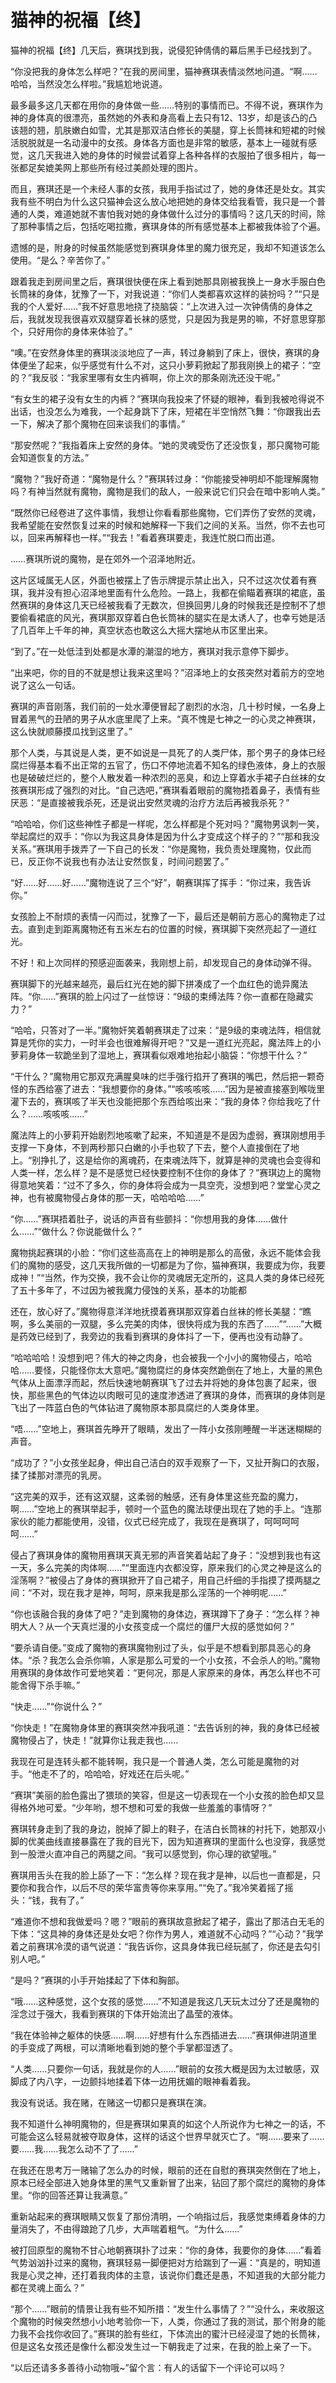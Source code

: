 # 猫神的祝福【终】

猫神的祝福【终】几天后，赛琪找到我，说侵犯钟倩倩的幕后黑手已经找到了。

“你没把我的身体怎么样吧？”在我的房间里，猫神赛琪表情淡然地问道。“啊……哈哈，当然没怎么样啦。”我尴尬地说道。

最多最多这几天都在用你的身体做一些……特别的事情而已。不得不说，赛琪作为神的身体真的很漂亮，虽然她的外表和身高看上去只有12、13岁，却是该凸的凸该翘的翘，肌肤嫩白如雪，尤其是那双洁白修长的美腿，穿上长筒袜和短裙的时候活脱脱就是一名动漫中的女孩。身体各方面也是非常的敏感，基本上一碰就有感觉，这几天我进入她的身体的时候尝试着穿上各种各样的衣服拍了很多相片，每一张都足矣媲美网上那些所有经过美颜处理的图片。

而且，赛琪还是一个未经人事的女孩，我用手指试过了，她的身体还是处女。其实我有些不明白为什么这只猫神会这么放心地把她的身体交给我看管，我只是一个普通的人类，难道她就不害怕我对她的身体做什么过分的事情吗？这几天的时间，除了那种事情之后，包括吃喝拉撒，赛琪身体的所有感觉基本上都被我体验了个遍。

遗憾的是，附身的时候虽然能感觉到赛琪身体里的魔力很充足，我却不知道该怎么使用。“是么？辛苦你了。”

跟着我走到房间里之后，赛琪很快便在床上看到她那具刚被我换上一身水手服白色长筒袜的身体，犹豫了一下，对我说道：“你们人类都喜欢这样的装扮吗？”“只是我的个人爱好……”我不好意思地挠了挠脑袋：“上次进入过一次钟倩倩的身体之后，我就发现我很喜欢双腿穿着长袜的感觉，只是因为我是男的嘛，不好意思穿那个，只好用你的身体来体验了。”

“噢。”在安然身体里的赛琪淡淡地应了一声，转过身躺到了床上，很快，赛琪的身体便坐了起来，似乎感觉有什么不对，这只小萝莉掀起了那我刚换上的裙子：“空的？”我反驳：“我家里哪有女生内裤啊，你上次的那条刚洗还没干呢。”

“有女生的裙子没有女生的内裤？”赛琪向我投来了怀疑的眼神，看到我被呛得说不出话，也没怎么为难我，一个起身跳下了床，短裙在半空悄然飞舞：“你跟我出去一下，解决了那个魔物在回来谈我们的事情。”

“那安然呢？”我指着床上安然的身体。“她的灵魂受伤了还没恢复，那只魔物可能会知道恢复的方法。”

“魔物？”我好奇道：“魔物是什么？”赛琪转过身：“你能接受神明却不能理解魔物吗？有神当然就有魔物，魔物是我们的敌人，一般来说它们只会在暗中影响人类。”

“既然你已经卷进了这件事情，我想让你看看那些魔物，它们弄伤了安然的灵魂，我希望能在安然恢复过来的时候和她解释一下我们之间的关系。当然，你不去也可以，回来再解释也一样。”“我去！”看着赛琪要走，我连忙脱口而出道。

……赛琪所说的魔物，是在郊外一个沼泽地附近。

这片区域属无人区，外面也被摆上了告示牌提示禁止出入，只不过这次仗着有赛琪，我并没有担心沼泽地里面有什么危险。一路上，我都在偷瞄着赛琪的裙底，虽然赛琪的身体这几天已经被我看了无数次，但换回男儿身的时候我还是控制不了想要偷看裙底的风光，赛琪那双穿着白色长筒袜的腿实在是太诱人了，也幸亏她是活了几百年上千年的神，真空状态也敢这么大摇大摆地从市区里出来。

“到了。”在一处低洼到处都是水潭的潮湿的地方，赛琪对我示意停下脚步。

“出来吧，你的目的不就是想让我来这里吗？”沼泽地上的女孩突然对着前方的空地说了这么一句话。

赛琪的声音刚落，我们前的一处水潭便冒起了剧烈的水泡，几十秒时候，一名身上冒着黑气的丑陋的男子从水底里爬了上来。“真不愧是七神之一的心灵之神赛琪，这么快就顺藤摸瓜找到这里了。”

那个人类，与其说是人类，更不如说是一具死了的人类尸体，那个男子的身体已经腐烂得基本看不出正常的五官了，伤口不停地流着不知名的绿色液体，身上的衣服也是破破烂烂的，整个人散发着一种浓烈的恶臭，和边上穿着水手裙子白丝袜的女孩赛琪形成了强烈的对比。“自己选吧，”赛琪看着眼前的魔物捂着鼻子，表情有些厌恶：“是直接被我杀死，还是说出安然灵魂的治疗方法后再被我杀死？”

“哈哈哈，你们这些神性子都是一样呢，怎么样都是个死对吗？”魔物男讽刺一笑，举起腐烂的双手：“你以为我这具身体是因为什么才变成这个样子的？”“那和我没关系。”赛琪用手拨弄了一下自己的长发：“你是魔物，我负责处理魔物，仅此而已，反正你不说我也有办法让安然恢复，时间问题罢了。”

“好……好……好……”魔物连说了三个“好”，朝赛琪挥了挥手：“你过来，我告诉你。”

女孩脸上不耐烦的表情一闪而过，犹豫了一下，最后还是朝前方恶心的魔物走了过去。直到走到距离魔物还有五米左右的位置的时候，赛琪脚下突然亮起了一道红光。

不好！和上次同样的预感迎面袭来，我刚想上前，却发现自己的身体动弹不得。

赛琪脚下的光越来越亮，最后红光在她的脚下拼凑成了一个血红色的诡异魔法阵。“你……”赛琪的脸上闪过了一丝惊讶：“9级的束缚法阵？你一直都在隐藏实力？”

“哈哈，只答对了一半。”魔物奸笑着朝赛琪走了过来：“是9级的束魂法阵，相信就算是凭你的实力，一时半会也很难解得开吧？”又是一道红光亮起，魔法阵上的小萝莉身体一软跪坐到了湿地上，赛琪看似艰难地抬起小脑袋：“你想干什么？”

“干什么？”魔物用它那双充满腥臭味的烂手强行掐开了赛琪的嘴巴，然后把一颗奇怪的东西给塞了进去：“我想要你的身体。”“咳咳咳咳……”因为是被直接塞到喉咙里灌下去的，赛琪咳了半天也没能把那个东西给咳出来：“我的身体？你给我吃了什么？……咳咳咳……”

魔法阵上的小萝莉开始剧烈地咳嗽了起来，不知道是不是因为虚弱，赛琪刚想用手支撑一下身体，不到两秒那只白嫩的小手也软了下去，整个人直接倒在了地上。“别挣扎了，这是给你的离魂药，在束魂法阵下，就算是神的灵魂也会变得和人类一样，怎么样？是不是感觉已经快要控制不住你的身体了？”赛琪边上的魔物得意地笑着：“过不了多久，你的身体将会成为一具空壳，没想到吧？堂堂心灵之神，也有被魔物侵占身体的那一天，哈哈哈哈……”

“你……”赛琪捂着肚子，说话的声音有些颤抖：“你想用我的身体……做什么……”“做什么？你说能做什么？”

魔物挑起赛琪的小脸：“你们这些高高在上的神明是那么的高傲，永远不能体会我们的魔物的感受，这几天我所做的一切都是为了你，猫神赛琪，我要成为你，我要成神！”“当然，作为交换，我不会让你的灵魂居无定所的，这具人类的身体已经死了五十多年了，不过因为被我魔力侵蚀的关系，基本的功能都

还在，放心好了。”魔物得意洋洋地抚摸着赛琪那双穿着白丝袜的修长美腿：“瞧啊，多么美丽的一双腿，多么完美的肉体，很快将成为我的东西了……”“……”大概是药效已经到了，我旁边的我看到赛琪的身体抖了一下，便再也没有动静了。

“哈哈哈哈！没想到吧？伟大的神之肉身，也会被我一个小小的魔物侵占，哈哈哈……要怪，只能怪你太大意吧。”魔物腐烂的身体突然跪倒在了地上，大量的黑色气体从上面漂浮而起，然后快速地朝赛琪飞了过去并将她的身体包裹了起来，很快，那些黑色的气体边以肉眼可见的速度渗透进了赛琪的身体，而赛琪的身体则是飞出了一阵蓝白色的气体钻进了魔物原本那具腐烂的人类身体里。

“唔……”空地上，赛琪首先睁开了眼睛，发出了一阵小女孩刚睡醒一半迷迷糊糊的声音。

“成功了？”小女孩坐起身，伸出自己洁白的双手观察了一下，又扯开胸口的衣服，揉了揉那对漂亮的乳房。

“这完美的双手，还有这双腿，这柔弱的触感，还有身体里这些充盈的魔力，啊……”空地上的赛琪举起手，顿时一个蓝色的魔法球便出现在了她的手上。“连那家伙的能力都能使用，没错，仪式已经完成了，我现在是赛琪了，呵呵呵呵呵……”

侵占了赛琪身体的魔物用赛琪天真无邪的声音笑着站起了身子：“没想到我也有这一天，多么完美的肉体啊……”“里面连内衣都没穿，原来我们的心灵之神是这么的淫荡啊？”被侵占了身体的赛琪掀开了自己裙子，用自己纤细的手指摸了摸两腿之间：“不对，现在我才是神，呵呵，原来我是那么淫荡的一个神明呢……”

“你也该融合我的身体了吧？”走到魔物的身体边，赛琪蹲下了身子：“怎么样？神明大人？从一个天真烂漫的小女孩变成一个腐烂的僵尸大叔的感觉如何？”

“要杀请自便。”变成了魔物的赛琪魔物别过了头，似乎是不想看到那具恶心的身体。“杀？我怎么会杀你嘛，人家是那么可爱的一个小女孩，不会杀人的哟。”魔物用赛琪的身体故作可爱地笑着：“更何况，那是人家原来的身体，再怎么样也不可能舍得下杀手嘛。”

“快走……”“你说什么？”

“你快走！”在魔物身体里的赛琪突然冲我吼道：“去告诉别的神，我的身体已经被魔物侵占了，快走！”就算你让我走我也……

我现在可是连转头都不能转啊，我只是一个普通人类，怎么可能是魔物的对手。“他走不了的，哈哈哈，好戏还在后头呢。”

“赛琪”美丽的脸色露出了猥琐的笑容，但是这一切表现在一个小女孩的脸色却又显得格外地可爱。“少年哟，想不想和可爱的我做一些羞羞的事情呀？”

赛琪转身走到了我的身边，脱掉了脚上的鞋子，在洁白长筒袜的衬托下，她那双小脚的优美曲线直接暴露在了我的目光下，因为知道赛琪的里面什么也没穿，我感觉到一股泄火直冲自己的两腿之间。“我可以感觉到，你心理的欲望哦。”

赛琪用舌头在我的脸上舔了一下：“怎么样？现在我才是神，以后也一直都是，只要你和我合作，以后不尽的荣华富贵等你来享用。”“免了。”我冷笑着摇了摇头：“钱，我有了。”

“难道你不想和我做爱吗？嗯？”眼前的赛琪故意掀起了裙子，露出了那洁白无毛的下体：“这具神的身体还是处女吧？你作为男人，难道就不心动吗？”“心动？”我学着之前赛琪冷漠的语气说道：“我告诉你，这具身体我已经玩腻了，你还是去勾引别人吧。”

“是吗？”赛琪的小手开始揉起了下体和胸部。

“哦……这种感觉，这个女孩的感觉……”不知道是我这几天玩太过分了还是魔物的淫念过于强大，我看到赛琪的下体开始流出了晶莹的液体。

“我在体验神之躯体的快感……啊……好想有什么东西插进去……”赛琪伸进阴道里的手变成了两根，可以清晰地看到她的整个手掌都湿透了。

“人类……只要你一句话，我就是你的人……”眼前的女孩大概是因为太过敏感，双脚成了内八字，一边颤抖地揉着下体一边用抚媚的眼神看着我。

我没有说话。我在赌，在赌这一切都只是赛琪在演。

我不知道什么神明魔物的，但是赛琪如果真的如这个人所说作为七神之一的话，不可能会这么轻易就被夺取身体，这样的话这个世界早就灭亡了。“啊……要来了……要……我……我怎么动不了了……”

在我还在思考万一赌输了怎么办的时候，眼前的还在自慰的赛琪突然倒在了地上，原本已经全部进入她身体里的黑气又重新冒了出来，钻回了那个腐烂的魔物的身体里。“你的回答还算让我满意。”

重新站起来的赛琪眼睛又恢复了那份清明，一个响指过后，我感觉束缚着身体的力量消失了，不由得踉跄了几步，大声喘着粗气。“为什么……”

被打回原型的魔物不甘心地朝赛琪扑了过来：“你的身体，我要你的身体……”看着气势汹汹扑过来的魔物，赛琪轻易一脚便把对方给踹到了一遍：“真是的，明知道我是心灵之神，还打着我肉体的主意，该说你们蠢还是愚，不知道我的大部分能力都在灵魂上面么？”

“那个……”眼前的情景让我有些不知所措：“发生什么事情了？”“没什么，来收服这个魔物的时候突然想小小地考验你一下，人类，你通过了我的测试，那个附身的能力我不会找你收回了。”赛琪的脸有些红，下体流出的蜜汁已经浸湿了她的长筒袜，但是这名女孩还是像什么都没发生过一下朝我走了过来，在我的脸上亲了一下。

“以后还请多多善待小动物哦~”留个言：有人的话留下一个评论可以吗？

